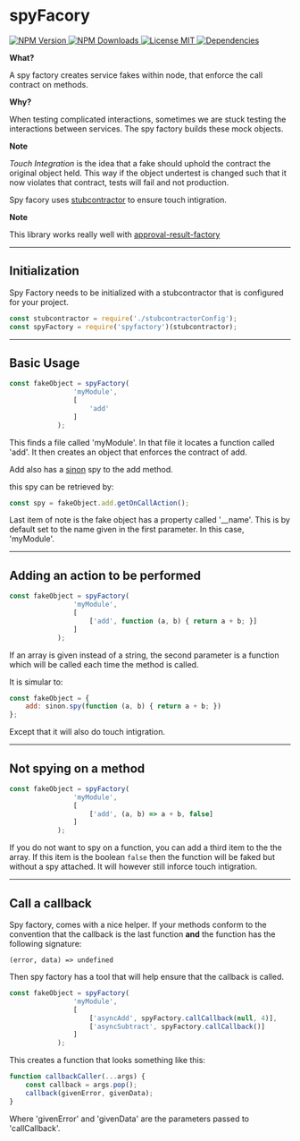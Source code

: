 # spyFacory

<a href='https://www.npmjs.com/package/spyfactory'>
    <img src='https://img.shields.io/npm/v/spyfactory.svg?link=https://www.npmjs.com/package/spyfactory&?link=https://www.npmjs.com/package/spyfactory' alt='NPM Version' /> 
</a> <a href='https://npm-stat.com/charts.html?package=spyfactory'>
    <img src='https://img.shields.io/npm/dt/spyfactory.svg' alt='NPM Downloads'/>
</a> <a href='https://opensource.org/licenses/MIT'>
    <img src='https://img.shields.io/npm/l/spyfactory.svg' alt='License MIT'/>
</a> <a href='https://david-dm.org/JKerney-HunterIndustries/spyfactory'>
    <img src='https://david-dm.org/JKerney-HunterIndustries/spyfactory.svg' alt='Dependencies' />
</a>

**What?**

A spy factory creates service fakes within node, that enforce the call contract on methods.

**Why?**

When testing complicated interactions, sometimes we are stuck testing the interactions between services. The spy factory builds these mock objects.

**Note**

_Touch Integration_ is the idea that a fake should uphold the contract the original object held. This way if the object undertest is changed such that it now violates that contract, tests will fail and not production.

Spy facory uses <a href='https://www.npmjs.com/package/stubcontractor'>stubcontractor</a> to ensure touch intigration.

**Note**

This library works really well with <a href='https://www.npmjs.com/package/approval-result-factory'>approval-result-factory</a>

---

## Initialization

Spy Factory needs to be initialized with a stubcontractor that is configured for your project.

```JavaScript
const stubcontractor = require('./stubcontractorConfig');
const spyFactory = require('spyfactory')(stubcontractor);
```

---

## Basic Usage

```JavaScript
const fakeObject = spyFactory(
                'myModule',
                [
                    'add'
                ]
            );
```

This finds a file called 'myModule'. In that file it locates a function called 'add'. It then creates an object that enforces the contract of add.

Add also has a <a href='https://www.npmjs.com/package/sinon'>sinon</a> spy to the add method.

this spy can be retrieved by:

```JavaScript
const spy = fakeObject.add.getOnCallAction();
```

Last item of note is the fake object has a property called '__name'. This is by default set to the name given in the first parameter. In this case, 'myModule'.

---

## Adding an action to be performed

```JavaScript
const fakeObject = spyFactory(
                'myModule',
                [
                    ['add', function (a, b) { return a + b; }]
                ]
            );
```

If an array is given instead of a string, the second parameter is a function which will be called each time the method is called.

It is simular to:
```JavaScript
const fakeObject = {
    add: sinon.spy(function (a, b) { return a + b; })
};
```

Except that it will also do touch intigration.

---

## Not spying on a method

```JavaScript
const fakeObject = spyFactory(
                'myModule',
                [
                    ['add', (a, b) => a + b, false]
                ]
            );
```

If you do not want to spy on a function, you can add a third item to the the array. If this item is the boolean ```false``` then the function will be faked but without a spy attached. It will however still inforce touch intigration.

---

## Call a callback

Spy factory, comes with a nice helper. If your methods conform to the convention that the callback is the last function **and** the function has the following signature:

```(error, data) => undefined```

Then spy factory has a tool that will help ensure that the callback is called.

```JavaScript
const fakeObject = spyFactory(
                'myModule',
                [
                    ['asyncAdd', spyFactory.callCallback(null, 4)],
                    ['asyncSubtract', spyFactory.callCallback()]
                ]
            );
```

This creates a function that looks something like this:

```JavaScript
function callbackCaller(...args) {
    const callback = args.pop();
    callback(givenError, givenData);
}
```

Where 'givenError' and 'givenData' are the parameters passed to 'callCallback'.